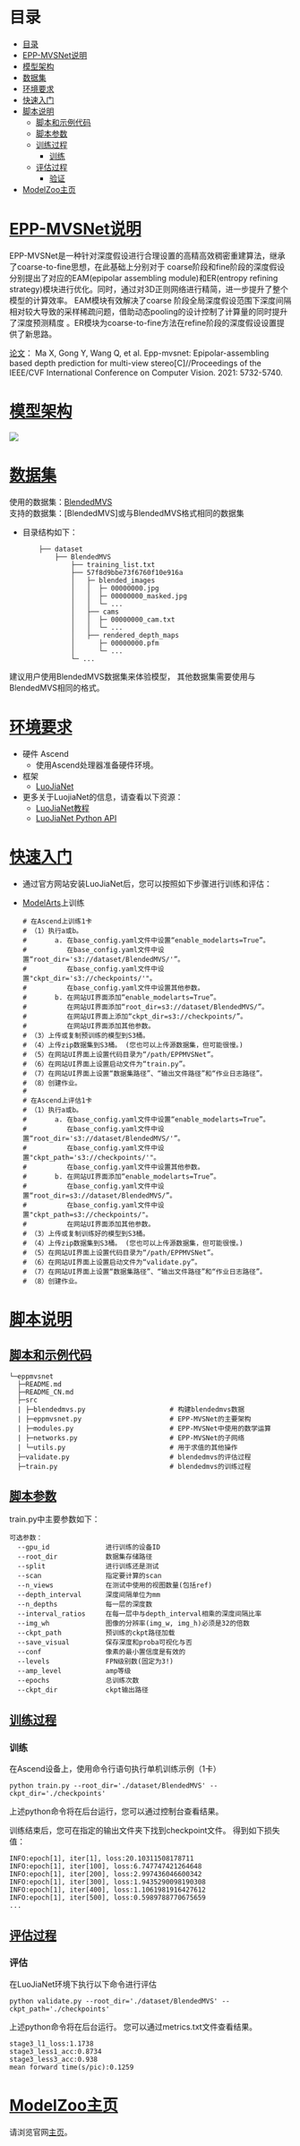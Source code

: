 # 目录

- [目录](#目录)
- [EPP-MVSNet说明](#EPPMVSNet说明)
- [模型架构](#模型架构)
- [数据集](#数据集)
- [环境要求](#环境要求)
- [快速入门](#快速入门)
- [脚本说明](#脚本说明)
  - [脚本和示例代码](#脚本和示例代码)
  - [脚本参数](#脚本参数)
  - [训练过程](#训练过程)
    - [训练](#训练)
  - [评估过程](#评估过程)
    - [验证](#验证)
- [ModelZoo主页](#modelzoo主页)

# [EPP-MVSNet说明](#目录)

EPP-MVSNet是一种针对深度假设进行合理设置的高精高效稠密重建算法，继承了coarse-to-fine思想，在此基础上分别对于
coarse阶段和fine阶段的深度假设分别提出了对应的EAM(epipolar assembling module)和ER(entropy refining 
strategy)模块进行优化。同时，通过对3D正则网络进行精简，进一步提升了整个模型的计算效率。 EAM模块有效解决了coarse
阶段全局深度假设范围下深度间隔相对较大导致的采样稀疏问题，借助动态pooling的设计控制了计算量的同时提升了深度预测精度
。ER模块为coarse-to-fine方法在refine阶段的深度假设设置提供了新思路。

[论文](https://openaccess.thecvf.com/content/ICCV2021/html/Ma_EPP-MVSNet_Epipolar-Assembling_Based_Depth_Prediction_for_Multi-View_Stereo_ICCV_2021_paper.html)：
Ma X, Gong Y, Wang Q, et al. Epp-mvsnet: Epipolar-assembling based depth prediction for multi-view stereo[C]//Proceedings of the IEEE/CVF International Conference on Computer Vision. 2021: 5732-5740.
# [模型架构](#目录)

![](./figs/network.png)

# [数据集](#目录)

使用的数据集：[BlendedMVS](https://github.com/YoYo000/BlendedMVS)  
支持的数据集：[BlendedMVS]或与BlendedMVS格式相同的数据集  


- 目录结构如下：

    ```text
        ├── dataset
            ├── BlendedMVS
                ├── training_list.txt
                ├── 57f8d9bbe73f6760f10e916a
                │   ├─ blended_images
                │   │  ├─ 00000000.jpg
                │   │  ├─ 00000000_masked.jpg  
                │   │  └─ ...
                │   ├── cams
                │   │  ├─ 00000000_cam.txt
                │   │  └─ ...
                │   ├── rendered_depth_maps
                │      ├─ 00000000.pfm
                │      └─ ...
                └─ ...
    ```

建议用户使用BlendedMVS数据集来体验模型，
其他数据集需要使用与BlendedMVS相同的格式。

# [环境要求](#目录)

- 硬件 Ascend
    - 使用Ascend处理器准备硬件环境。
- 框架
    - [LuoJiaNet](https://www.mindspore.cn/install)
- 更多关于LuojiaNet的信息，请查看以下资源：
    - [LuoJiaNet教程](https://www.mindspore.cn/tutorials/zh-CN/master/index.html)
    - [LuoJiaNet Python API](https://www.mindspore.cn/docs/zh-CN/master/index.html)

# [快速入门](#目录)

- 通过官方网站安装LuoJiaNet后，您可以按照如下步骤进行训练和评估：


- [ModelArts](https://support.huaweicloud.com/modelarts/)上训练

  ```text
  # 在Ascend上训练1卡
  # （1）执行a或b。
  #       a. 在base_config.yaml文件中设置“enable_modelarts=True”。
  #          在base_config.yaml文件中设置“root_dir='s3://dataset/BlendedMVS/'”。
  #          在base_config.yaml文件中设置"ckpt_dir='s3://checkpoints/'"。
  #          在base_config.yaml文件中设置其他参数。
  #       b. 在网站UI界面添加“enable_modelarts=True”。
  #          在网站UI界面添加“root_dir=s3://dataset/BlendedMVS/”。
  #          在网站UI界面上添加“ckpt_dir=s3://checkpoints/”。
  #          在网站UI界面添加其他参数。
  # （3）上传或复制预训练的模型到S3桶。
  # （4）上传zip数据集到S3桶。 (您也可以上传源数据集，但可能很慢。)
  # （5）在网站UI界面上设置代码目录为“/path/EPPMVSNet”。
  # （6）在网站UI界面上设置启动文件为“train.py”。
  # （7）在网站UI界面上设置“数据集路径”、“输出文件路径”和“作业日志路径”。
  # （8）创建作业。
  #
  # 在Ascend上评估1卡
  # （1）执行a或b。
  #       a. 在base_config.yaml文件中设置“enable_modelarts=True”。
  #          在base_config.yaml文件中设置“root_dir='s3://dataset/BlendedMVS/'”。
  #          在base_config.yaml文件中设置"ckpt_path='s3://checkpoints/'"。
  #          在base_config.yaml文件中设置其他参数。
  #       b. 在网站UI界面添加“enable_modelarts=True”。
  #          在base_config.yaml文件中设置“root_dir=s3://dataset/BlendedMVS/”。
  #          在base_config.yaml文件中设置"ckpt_path=s3://checkpoints/"。
  #          在网站UI界面添加其他参数。
  # （3）上传或复制训练好的模型到S3桶。
  # （4）上传zip数据集到S3桶。 (您也可以上传源数据集，但可能很慢。)
  # （5）在网站UI界面上设置代码目录为“/path/EPPMVSNet”。
  # （6）在网站UI界面上设置启动文件为“validate.py”。
  # （7）在网站UI界面上设置“数据集路径”、“输出文件路径”和“作业日志路径”。
  # （8）创建作业。
  ```

# [脚本说明](#目录)

## [脚本和示例代码](#目录)

```text
└─eppmvsnet
  ├─README.md
  ├─README_CN.md
  ├─src
  | ├─blendedmvs.py                     # 构建blendedmvs数据
  | ├─eppmvsnet.py                      # EPP-MVSNet的主要架构
  | ├─modules.py                        # EPP-MVSNet中使用的数学运算
  | ├─networks.py                       # EPP-MVSNet的子网络
  | └─utils.py                          # 用于求值的其他操作
  ├─validate.py                         # blendedmvs的评估过程
  ├─train.py                            # blendedmvs的训练过程
```

## [脚本参数](#目录)

train.py中主要参数如下：

```text
可选参数：
  --gpu_id              进行训练的设备ID
  --root_dir            数据集存储路径
  --split               进行训练还是测试
  --scan                指定要计算的scan
  --n_views             在测试中使用的视图数量(包括ref)
  --depth_interval      深度间隔单位为mm
  --n_depths            每一层的深度数
  --interval_ratios     在每一层中与depth_interval相乘的深度间隔比率
  --img_wh              图像的分辨率(img_w, img_h)必须是32的倍数
  --ckpt_path           预训练的ckpt路径加载
  --save_visual         保存深度和proba可视化与否
  --conf                像素的最小置信度是有效的
  --levels              FPN级别数(固定为3!)
  --amp_level           amp等级
  --epochs              总训练次数
  --ckpt_dir            ckpt输出路径
```

## [训练过程](#目录)

### 训练

在Ascend设备上，使用命令行语句执行单机训练示例（1卡）

```
python train.py --root_dir='./dataset/BlendedMVS' --ckpt_dir='./checkpoints'
```

上述python命令将在后台运行，您可以通过控制台查看结果。

训练结束后，您可在指定的输出文件夹下找到checkpoint文件。 得到如下损失值：

```text
INFO:epoch[1], iter[1], loss:20.10311508178711
INFO:epoch[1], iter[100], loss:6.747747421264648
INFO:epoch[1], iter[200], loss:2.997436046600342
INFO:epoch[1], iter[300], loss:1.9435290098190308
INFO:epoch[1], iter[400], loss:1.1061981916427612
INFO:epoch[1], iter[500], loss:0.5989788770675659
...
```

## [评估过程](#目录)

### 评估

在LuoJiaNet环境下执行以下命令进行评估

```
python validate.py --root_dir='./dataset/BlendedMVS' --ckpt_path='./checkpoints'
```

上述python命令将在后台运行。 您可以通过metrics.txt文件查看结果。 

```text
stage3_l1_loss:1.1738
stage3_less1_acc:0.8734
stage3_less3_acc:0.938
mean forward time(s/pic):0.1259
```

# [ModelZoo主页](#目录)

请浏览官网[主页](https://gitee.com/mindspore/models)。
